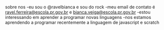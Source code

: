 sobre nos
-eu sou o @ravelbianca e sou do rock
-meu email de contato é ravel.ferreira@escola.pr.gov.br e bianca.veiga@escola.pr.gov.br
-estou interessando em aprender a programar novas linguagens 
-nos estamos aprendendo a programar recentemente a linguagem de javascript e scratch
